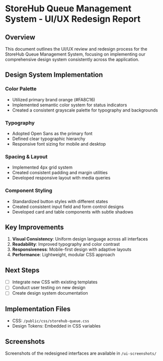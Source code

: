 # StoreHub Queue Management System - UI/UX Redesign Report

## Overview
This document outlines the UI/UX review and redesign process for the StoreHub Queue Management System, focusing on implementing our comprehensive design system consistently across the application.

## Design System Implementation
### Color Palette
- Utilized primary brand orange (#FA8C16)
- Implemented semantic color system for status indicators
- Created a consistent grayscale palette for typography and backgrounds

### Typography
- Adopted Open Sans as the primary font
- Defined clear typographic hierarchy
- Responsive font sizing for mobile and desktop

### Spacing & Layout
- Implemented 4px grid system
- Created consistent padding and margin utilities
- Developed responsive layout with media queries

### Component Styling
- Standardized button styles with different states
- Created consistent input field and form control designs
- Developed card and table components with subtle shadows

## Key Improvements
1. **Visual Consistency**: Uniform design language across all interfaces
2. **Readability**: Improved typography and color contrast
3. **Responsiveness**: Mobile-first design with adaptive layouts
4. **Performance**: Lightweight, modular CSS approach

## Next Steps
- [ ] Integrate new CSS with existing templates
- [ ] Conduct user testing on new design
- [ ] Create design system documentation

## Implementation Files
- CSS: `/public/css/storehub-queue.css`
- Design Tokens: Embedded in CSS variables

## Screenshots
Screenshots of the redesigned interfaces are available in `/ui-screenshots/`